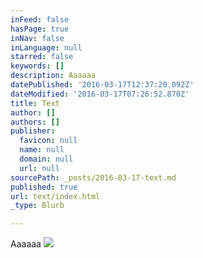 ```yaml
---
inFeed: false
hasPage: true
inNav: false
inLanguage: null
starred: false
keywords: []
description: Aaaaaa
datePublished: '2016-03-17T12:37:20.092Z'
dateModified: '2016-03-17T07:26:52.870Z'
title: Text
author: []
authors: []
publisher:
  favicon: null
  name: null
  domain: null
  url: null
sourcePath: _posts/2016-03-17-text.md
published: true
url: text/index.html
_type: Blurb

---
```

Aaaaaa
![](https://the-grid-user-content.s3-us-west-2.amazonaws.com/500acbc1-48cc-43ed-ae5b-96cb9e440d06.jpg)